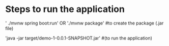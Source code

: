 # Steps to run the application 

 ' ./mvnw spring boot:run'
OR
 './mvnw package' #to create the package (.jar file)
 
 'java -jar target/demo-1-0.0.1-SNAPSHOT.jar' #(to run the application)



